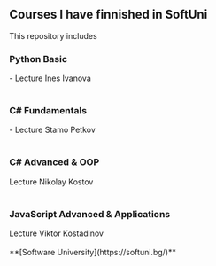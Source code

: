<p><h2> Courses I have finnished in SoftUni </h2></p>

This repository includes

<h3>Python Basic</h3> - Lecture Ines Ivanova
<br></br>
<h3>C# Fundamentals</h3> - Lecture Stamo Petkov
<br></br>
<h3>C# Advanced & OOP</h3> Lecture Nikolay Kostov
<br></br>
<h3>JavaScript Advanced & Applications</h3> Lecture Viktor Kostadinov
<br></br>
**[Software University](https://softuni.bg/)**


